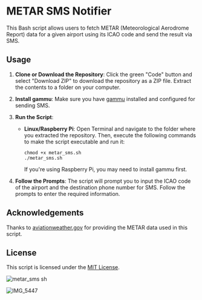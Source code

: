 # METAR SMS Notifier

This Bash script allows users to fetch METAR (Meteorological Aerodrome Report) data for a given airport using its ICAO code and send the result via SMS.

## Usage

1. **Clone or Download the Repository**: Click the green "Code" button and select "Download ZIP" to download the repository as a ZIP file. Extract the contents to a folder on your computer.

2. **Install gammu**: Make sure you have [gammu](https://wammu.eu/gammu/) installed and configured for sending SMS.

3. **Run the Script**:
   - **Linux/Raspberry Pi**: Open Terminal and navigate to the folder where you extracted the repository. Then, execute the following commands to make the script executable and run it:
     ```
     chmod +x metar_sms.sh
     ./metar_sms.sh
     ```
     If you're using Raspberry Pi, you may need to install gammu first.

4. **Follow the Prompts**: The script will prompt you to input the ICAO code of the airport and the destination phone number for SMS. Follow the prompts to enter the required information.

## Acknowledgements

Thanks to [aviationweather.gov](https://aviationweather.gov/) for providing the METAR data used in this script.

## License

This script is licensed under the [MIT License](LICENSE).

![metar_sms sh](https://github.com/anthonyborriello/metar-sms/assets/57049017/b560f02b-7dc0-4765-b101-e237f7276d6b)

![IMG_5447](https://github.com/anthonyborriello/metar-sms/assets/57049017/37f56c43-45c0-4934-9c62-8aa17408e1c4)


